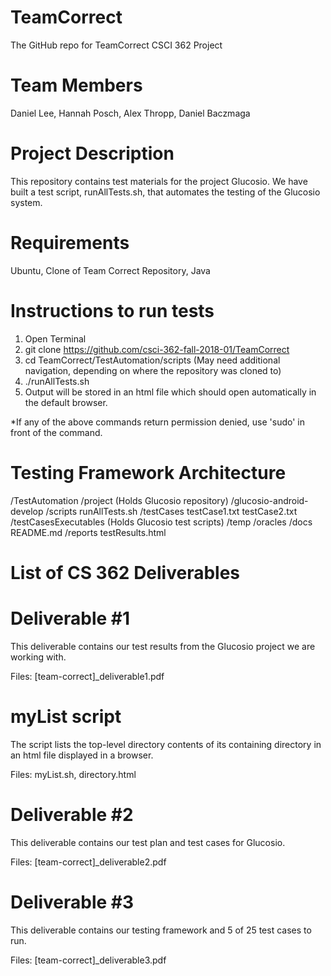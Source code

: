 # TeamCorrect
The GitHub repo for TeamCorrect CSCI 362 Project

# Team Members
Daniel Lee, Hannah Posch, Alex Thropp, Daniel Baczmaga

# Project Description
This repository contains test materials for the project Glucosio. We have built a test script, runAllTests.sh, that automates the testing of the Glucosio system.

# Requirements
Ubuntu, Clone of Team Correct Repository, Java

# Instructions to run tests
1) Open Terminal
2) git clone https://github.com/csci-362-fall-2018-01/TeamCorrect
3) cd TeamCorrect/TestAutomation/scripts (May need additional navigation, depending on where the repository was cloned to)
4) ./runAllTests.sh
5) Output will be stored in an html file which should open automatically in the default browser.

*If any of the above commands return permission denied, use 'sudo' in front of the command.

# Testing Framework Architecture
/TestAutomation
    /project (Holds Glucosio repository)
        /glucosio-android-develop
    /scripts
        runAllTests.sh
    /testCases
        testCase1.txt
        testCase2.txt
    /testCasesExecutables (Holds Glucosio test scripts)
    /temp
    /oracles
    /docs
      README.md
    /reports
        testResults.html
 
# List of CS 362 Deliverables
# Deliverable #1
This deliverable contains our test results from the Glucosio project we are working with.

Files:
[team-correct]_deliverable1.pdf

# myList script
The script  lists the top-level directory contents of its containing directory in an html file displayed in a browser.

Files:
myList.sh,
directory.html

# Deliverable #2
This deliverable contains our test plan and test cases for Glucosio.

Files:
[team-correct]_deliverable2.pdf

# Deliverable #3
This deliverable contains our testing framework and 5 of 25 test cases to run.

Files:
[team-correct]_deliverable3.pdf
